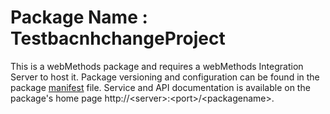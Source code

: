 # Package Name : TestbacnhchangeProject
This is a webMethods package and requires a webMethods Integration Server to host it. Package versioning and configuration can be found in the package [manifest](./TestbacnhchangeProject/manifest.v3) file. Service and API documentation is available on the package's home page http://&lt;server&gt;:&lt;port&gt;/&lt;packagename>.